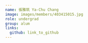 ```yaml
---
name: 張雅筑 Ya-Chu Chang 
image: images/members/403415015.jpg 
role: undergrad
group: alum
links:
  github: link_to_github 
---
```

